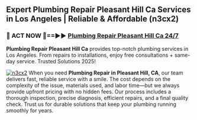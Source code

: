 ## Expert Plumbing Repair Pleasant Hill Ca Services in Los Angeles | Reliable & Affordable (n3cx2)  

<h3>🚿 ACT NOW 🌟==►► <a href="https://tinyurl.com/2ne6vx2x" rel="nofollow">Plumbing Repair Pleasant Hill Ca 24/7</a></h3>

**Plumbing Repair Pleasant Hill Ca** provides top-notch plumbing services in Los Angeles. From repairs to installations, enjoy free consultations + same-day service. Trusted Solutions 2025!

[![n3cx2](https://i.imgur.com/4PFF4AK.jpeg)](https://tinyurl.com/2ne6vx2x)
When you need **Plumbing Repair in Pleasant Hill, CA**, our team delivers fast, reliable service with a smile. The cost depends on the complexity of the issue, materials used, and labor time—but we always provide upfront pricing with no hidden fees. Our process includes a thorough inspection, precise diagnosis, efficient repairs, and a final quality check. Trust us for durable solutions that keep your plumbing running smoothly for years.